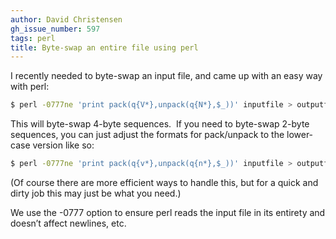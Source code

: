 ```yaml
---
author: David Christensen
gh_issue_number: 597
tags: perl
title: Byte-swap an entire file using perl
---
```




I recently needed to byte-swap an input file, and came up with an easy way with perl:

```bash
$ perl -0777ne 'print pack(q{V*},unpack(q{N*},$_))' inputfile > outputfile
```

This will byte-swap 4-byte sequences.  If you need to byte-swap 2-byte sequences, you can just adjust the formats for pack/unpack to the lower-case version like so:

```bash
$ perl -0777ne 'print pack(q{v*},unpack(q{n*},$_))' inputfile > outputfile
```

(Of course there are more efficient ways to handle this, but for a quick and dirty job this may just be what you need.)

We use the -0777 option to ensure perl reads the input file in its entirety and doesn’t affect newlines, etc.


